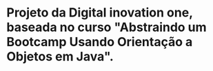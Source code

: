 # Projeto da Digital inovation one, baseada no curso "Abstraindo um Bootcamp Usando Orientação a Objetos em Java". 
